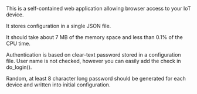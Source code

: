 This is a self-contained web application allowing browser access to your IoT device.

It stores configuration in a single JSON file.

It should take about 7 MB of the memory space and less than 0.1% of the CPU time.

Authentication is based on clear-text password stored in a configuration file. User name is not checked, however you can easily add the check in do_login().

Random, at least 8 character long password should be generated for each device and written into initial configuration.

